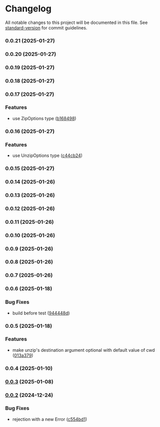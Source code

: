 # Changelog

All notable changes to this project will be documented in this file. See [standard-version](https://github.com/conventional-changelog/standard-version) for commit guidelines.

### 0.0.21 (2025-01-27)

### 0.0.20 (2025-01-27)

### 0.0.19 (2025-01-27)

### 0.0.18 (2025-01-27)

### 0.0.17 (2025-01-27)


### Features

* use ZipOptions type ([b168498](https://github.com/rdarida/cross-7zip/commit/b168498c8c2ac2e3a93cfde8f0a03f3afaeff90b))

### 0.0.16 (2025-01-27)


### Features

* use UnzipOptions type ([c44cb24](https://github.com/rdarida/cross-7zip/commit/c44cb24d9a9d48c953529888fa8ea9f8d00f5446))

### 0.0.15 (2025-01-27)

### 0.0.14 (2025-01-26)

### 0.0.13 (2025-01-26)

### 0.0.12 (2025-01-26)

### 0.0.11 (2025-01-26)

### 0.0.10 (2025-01-26)

### 0.0.9 (2025-01-26)

### 0.0.8 (2025-01-26)

### 0.0.7 (2025-01-26)

### 0.0.6 (2025-01-18)


### Bug Fixes

* build before test ([944448d](https://github.com/rdarida/cross-7zip/commit/944448d35d67f7bd152c10d0cc5095ecbca92215))

### 0.0.5 (2025-01-18)


### Features

* make unzip's destination argument optional with default value of cwd ([013a379](https://github.com/rdarida/cross-7zip/commit/013a379651fc4764f8dc92872b647259d2c94c54))

### 0.0.4 (2025-01-10)

### [0.0.3](https://github.com/rdarida/cross-7zip/compare/v0.0.2...v0.0.3) (2025-01-08)

### [0.0.2](https://github.com/rdarida/cross-7zip/compare/v0.0.1...v0.0.2) (2024-12-24)


### Bug Fixes

* rejection with a new Error ([c554bd1](https://github.com/rdarida/cross-7zip/commit/c554bd103617128ffced56a123b92a6f532d5449))
